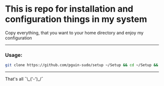 # This is repo for installation and configuration things in my system

Copy everything, that you want to your home directory and enjoy my configuration

---

### Usage:

```sh
git clone https://github.com/pguin-sudo/setup ~/Setup && cd ~/Setup && sudo chmod +x ./setup.sh && ./setup.sh 
```

---

That's all ¯\\\_('-')\_/¯
